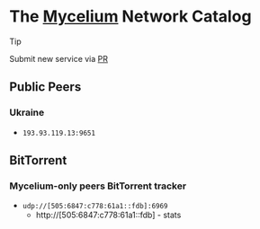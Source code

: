 # The [Mycelium](https://github.com/threefoldtech/mycelium) Network Catalog

> [!TIP]
> Submit new service via [PR](https://github.com/YGGverse/mycelium-catalog/pulls)

## Public Peers

### Ukraine

* `193.93.119.13:9651`

## BitTorrent

### Mycelium-only peers BitTorrent tracker

* `udp://[505:6847:c778:61a1::fdb]:6969`
  * http://[505:6847:c778:61a1::fdb] - stats